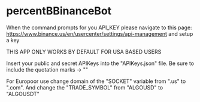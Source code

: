 # percentBBinanceBot

When the command prompts for you API_KEY please navigate to this page: https://www.binance.us/en/usercenter/settings/api-management and setup a key

THIS APP ONLY WORKS BY DEFAULT FOR USA BASED USERS

Insert your public and secret APIKeys into the "APIKeys.json" file. Be sure to include the quotation marks -> ""

For Europoor use change domain of the "SOCKET" variable from ".us" to ".com". 
And change the "TRADE_SYMBOL" from "ALGOUSD" to "ALGOUSDT"